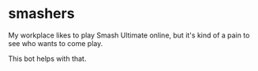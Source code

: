 # smashers

My workplace likes to play Smash Ultimate online, but it's kind of a pain to see
who wants to come play.

This bot helps with that.
